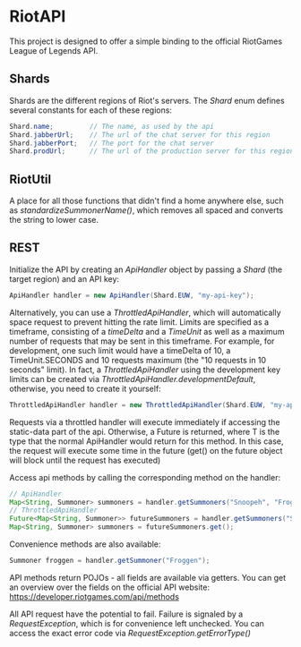 # RiotAPI

This project is designed to offer a simple binding to the official
RiotGames League of Legends API.


## Shards

Shards are the different regions of Riot's servers. The *Shard* enum defines several constants
for each of these regions:

```java
Shard.name;         // The name, as used by the api
Shard.jabberUrl;    // The url of the chat server for this region
Shard.jabberPort;   // The port for the chat server
Shard.prodUrl;      // The url of the production server for this region
```

## RiotUtil

A place for all those functions that didn't find a home anywhere else, such as *standardizeSummonerName()*,
which removes all spaced and converts the string to lower case.


## REST

Initialize the API by creating an *ApiHandler* object by passing a *Shard* (the target region) and an API key:

```java
ApiHandler handler = new ApiHandler(Shard.EUW, "my-api-key");
```

Alternatively, you can use a *ThrottledApiHandler*, which will automatically space request to prevent hitting
the rate limit. Limits are specified as a timeframe, consisting of a *timeDelta* and a *TimeUnit* as well as a maximum
number of requests that may be sent in this timeframe. For example, for development, one such limit would have a timeDelta
of 10, a TimeUnit.SECONDS and 10 requests maximum (the "10 requests in 10 seconds" limit).
In fact, a *ThrottledApiHandler* using the development key limits can be created via *ThrottledApiHandler.developmentDefault*,
otherwise, you need to create it yourself:

```java
ThrottledApiHandler handler = new ThrottledApiHandler(Shard.EUW, "my-api-key", new Limit(10, TimeUnit.SECONDS, 10), new Limit(10, TimeUnit.MINUTES, 50);
```

Requests via a throttled handler will execute immediately if accessing the static-data part of the api. Otherwise,
a Future<T> is returned, where T is the type that the normal ApiHandler would return for this method. In this case, the
request will execute some time in the future (get() on the future object will block until the request has executed)

Access api methods by calling the corresponding method on the handler:

```java
// ApiHandler
Map<String, Summoner> summoners = handler.getSummoners("Snoopeh", "Froggen", "Wickd");
// ThrottledApiHandler
Future<Map<String, Summoner>> futureSummoners = handler.getSummoners("Snoopeh", "Froggen", "Wickd");
Map<String, Summoner> summoners = futureSummoners.get();
```

Convenience methods are also available:

```java
Summoner froggen = handler.getSummoner("Froggen");
```

API methods return POJOs - all fields are available via getters. You can get an overview over the fields on the
official API website: https://developer.riotgames.com/api/methods

All API request have the potential to fail. Failure is signaled by a *RequestException*, which is for convenience
left unchecked. You can access the exact error code via *RequestException.getErrorType()*
